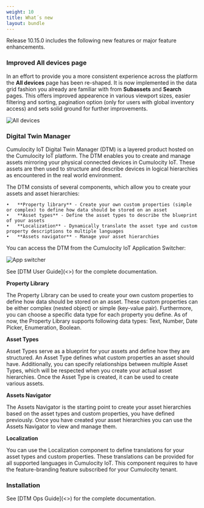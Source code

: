 ```yaml
---
weight: 10
title: What´s new
layout: bundle
---
```


Release 10.15.0 includes the following new features or major feature enhancements.

### Improved All devices page

In an effort to provide you a more consistent experience across the platform the **All devices** page has been re-shaped. It is now implemented in the data grid fashion you already are familiar with from **Subassets** and **Search** pages. This offers improved appearence in various viewport sizes, easier filtering and sorting, pagination option (only for users with global inventory access) and sets solid ground for further improvements.

![All devices](/images/release-notes/devmgmt-devices-alldevices.png)

### Digital Twin Manager

Cumulocity IoT Digital Twin Manager (DTM) is a layered product hosted on the Cumulocity IoT platform. The DTM enables you to create and manage assets mirroring your physical connected devices in Cumulocity IoT. These assets are then used to structure and describe devices in logical hierarchies as encountered in the real world environment.

The DTM consists of several components, which allow you to create your assets and asset hierarchies:

    •	**Property library** - Create your own custom properties (simple or complex) to define how data should be stored on an asset
    •	**Asset types** - Define the asset types to describe the blueprint of your assets
    •	**Localization** - Dynamically translate the asset type and custom property descriptions to multiple languages
    •	**Assets navigator** - Manage your asset hierarchies

You can access the DTM from the Cumulocity IoT Application Switcher:

![App switcher](/images/dtm/app-switcher-dtm.png)

See [DTM User Guide](<<TBD>>) for the complete documentation.

**Property Library**

The Property Library can be used to create your own custom properties to define how data should be stored on an asset. These custom properties can be either complex (nested object) or simple (key-value pair). Furthermore, you can choose a specific data type for each property you define. As of now, the Property Library supports following data types: Text, Number, Date Picker, Enumeration, Boolean.

**Asset Types**

Asset Types serve as a blueprint for your assets and define how they are structured. An Asset Type defines what custom properties an asset should have. Additionally, you can specify relationships between multiple Asset Types, which will be respected when you create your actual asset hierarchies. Once the Asset Type is created, it can be used to create various assets.

**Assets Navigator**

The Assets Navigator is the starting point to create your asset hierarchies based on the asset types and custom properties, you have defined previously. Once you have created your asset hierarchies you can use the Assets Navigator to view and manage them.

**Localization**

You can use the Localization component to define translations for your asset types and custom properties. These translations can be provided for all supported languages in Cumulocity IoT. This component requires to have the feature-branding feature subscribed for your Cumulocity tenant.

### Installation

See [DTM Ops Guide](<<TBD>>) for the complete documentation.
